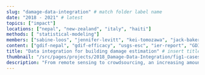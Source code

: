```yaml
---
slug: "damage-data-integration" # match folder label name
date: "2018 - 2021" # latest 
topics: ["impact"]
locations: ["nepal", "new-zealand", "italy", "haiti"]
methods: [ "statistical-modeling"]
members: ["sabine-loos", "jennifer-levitt", "kei-tomozawa", "jack-baker", "david-lallemant", "sangho-yun", "nama-budhathoki"] # insert your slug here, e.g., "sabine-loos"
content: ["gdif-nepal", "gdif-efficacy", "usgs-esc", "ier-report", "GDIF1-code", "Geo4Dev", "GDIF2-code"]
title: "Data integration for building damage estimation" # insert title here
thumbnail: "/src/pages/projects/2018_Damage-Data-Integration/fig1-casestudies.png"
description: "From remote sensing to crowdsourcing, an increasing amount of data is becoming available after disasters. However, more data does not always mean more informed disaster responders. In fact, all of this information can be overwhelming to emergency managers who are making decisions in a fast-paced response environment. We develop a method to integrate forecasts and remote sensing-derived estimates of damage with a limited sample of field surveys to rapidly estimate building damage after a disaster. This method relies on geostatistical methods, primarily regression kriging. We show that data integration can work among multiple contexts, with different patterns of damage and different kinds of data available." # insert a one sentence description here
---
```



